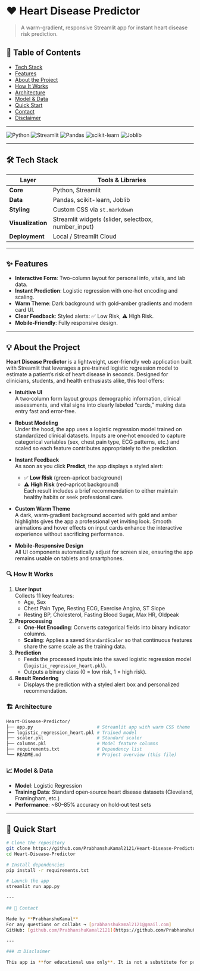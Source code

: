 # ❤️ Heart Disease Predictor
> A warm-gradient, responsive Streamlit app for instant heart disease risk prediction.

## 🎯 Table of Contents

- [Tech Stack](#-tech-stack)
- [Features](#-features)
- [About the Project](#-about-the-project)
- [How It Works](#-how-it-works)
- [Architecture](#-architecture)
- [Model & Data](#-model--data)
- [Quick Start](#-quick-start)
- [Contact](#-contact)
- [Disclaimer](#️-disclaimer)

---

![Python](https://img.shields.io/badge/Python-3776AB?style=for-the-badge&logo=python&logoColor=white)
![Streamlit](https://img.shields.io/badge/Streamlit-FF4B4B?style=for-the-badge&logo=streamlit&logoColor=white)
![Pandas](https://img.shields.io/badge/Pandas-150458?style=for-the-badge&logo=pandas&logoColor=white)
![scikit-learn](https://img.shields.io/badge/scikit--learn-F7931E?style=for-the-badge&logo=scikit-learn&logoColor=white)
![Joblib](https://img.shields.io/badge/Joblib-FFDB3A?style=for-the-badge&logo=python&logoColor=black)

---



## 🛠️ Tech Stack

| Layer                | Tools & Libraries                                       |
|-------------------|------------------------------------------------------------|
| **Core**          | Python, Streamlit                                          |
| **Data**          | Pandas, scikit-learn, Joblib                               |
| **Styling**       | Custom CSS via `st.markdown`                               |
| **Visualization** | Streamlit widgets (slider, selectbox, number_input)        |
| **Deployment**    | Local / Streamlit Cloud                                    |


---

## ✨ Features

- **Interactive Form**: Two-column layout for personal info, vitals, and lab data.  
- **Instant Prediction**: Logistic regression with one-hot encoding and scaling.  
- **Warm Theme**: Dark background with gold–amber gradients and modern card UI.  
- **Clear Feedback**: Styled alerts: ✅ Low Risk, ⚠️ High Risk.  
- **Mobile‑Friendly**: Fully responsive design.

---

## 💡 About the Project

**Heart Disease Predictor** is a lightweight, user‑friendly web application built with Streamlit that leverages a pre‑trained logistic regression model to estimate a patient’s risk of heart disease in seconds. Designed for clinicians, students, and health enthusiasts alike, this tool offers:

- **Intuitive UI**  
  A two‑column form layout groups demographic information, clinical assessments, and vital signs into clearly labeled “cards,” making data entry fast and error‑free.

- **Robust Modeling**  
  Under the hood, the app uses a logistic regression model trained on standardized clinical datasets. Inputs are one‑hot encoded to capture categorical variables (sex, chest pain type, ECG patterns, etc.) and scaled so each feature contributes appropriately to the prediction.

- **Instant Feedback**  
  As soon as you click **Predict**, the app displays a styled alert:
  - ✅ **Low Risk** (green–apricot background)  
  - ⚠️ **High Risk** (red–apricot background)  
  Each result includes a brief recommendation to either maintain healthy habits or seek professional care.

- **Custom Warm Theme**  
  A dark, warm‑gradient background accented with gold and amber highlights gives the app a professional yet inviting look. Smooth animations and hover effects on input cards enhance the interactive experience without sacrificing performance.

- **Mobile-Responsive Design**  
  All UI components automatically adjust for screen size, ensuring the app remains usable on tablets and smartphones.

### 🔍 How It Works

1. **User Input**  
   Collects 11 key features: 
   - Age, Sex  
   - Chest Pain Type, Resting ECG, Exercise Angina, ST Slope  
   - Resting BP, Cholesterol, Fasting Blood Sugar, Max HR, Oldpeak  
2. **Preprocessing**  
   - **One‑Hot Encoding**: Converts categorical fields into binary indicator columns.  
   - **Scaling**: Applies a saved `StandardScaler` so that continuous features share the same scale as the training data.  
3. **Prediction**  
   - Feeds the processed inputs into the saved logistic regression model (`logistic_regression_heart.pkl`).  
   - Outputs a binary class (0 = low risk, 1 = high risk).  
4. **Result Rendering**  
   - Displays the prediction with a styled alert box and personalized recommendation.  

### 🏗️ Architecture

```bash
Heart-Disease-Predictor/
├── app.py                        # Streamlit app with warm CSS theme
├── logistic_regression_heart.pkl # Trained model
├── scaler.pkl                    # Standard scaler
├── columns.pkl                   # Model feature columns
├── requirements.txt              # Dependency list
└── README.md                     # Project overview (this file)
```

### 📈 Model & Data

- **Model**: Logistic Regression  
- **Training Data**: Standard open‑source heart disease datasets (Cleveland, Framingham, etc.)  
- **Performance**: ~80–85% accuracy on hold‑out test sets  

---

## 🚀 Quick Start

```bash
# Clone the repository
git clone https://github.com/PrabhanshuKamal2121/Heart-Disease-Predictor.git
cd Heart-Disease-Predictor

# Install dependencies
pip install -r requirements.txt

# Launch the app
streamlit run app.py

---

## 📧 Contact

Made by **PrabhanshuKamal**  
For any questions or collabs → [prabhanshukamal2121@gmail.com]  
GitHub: [github.com/PrabhanshuKamal2121](https://github.com/PrabhanshuKamal2121)

---

### ⚖️ Disclaimer

This app is **for educational use only**. It is not a substitute for professional medical advice, diagnosis, or treatment. Always consult a qualified healthcare provider for medical recommendations.
